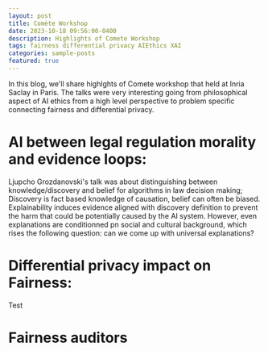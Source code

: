 ```yaml
---
layout: post
title: Comète Workshop
date: 2023-10-18 09:56:00-0400
description: Highlights of Comete Workshop
tags: fairness differential privacy AIEthics XAI
categories: sample-posts
featured: true
---
```

In this blog, we'll share highlghts of Comete workshop that held at Inria Saclay in Paris. The talks were very interesting going from philosophical aspect of AI ethics from a high level perspective to problem specific connecting fairness and differential privacy. 
# AI between legal regulation morality and evidence loops:
Ljupcho Grozdanovski's talk was about distinguishing between knowledge/discovery and belief for algorithms in law decision making; Discovery is fact based knowledge of causation, belief can often be biased. Explainability induces evidence aligned with discovery definition to prevent the harm that could be potentially caused by the AI system. However, even explanations are conditionned pn social and cultural background, which rises the following question: can we come up with universal explanations?
# Differential privacy impact on Fairness:
Test
# Fairness auditors 

